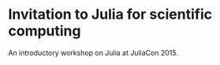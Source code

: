 # Invitation to Julia for scientific computing

An introductory workshop on Julia at JuliaCon 2015.
